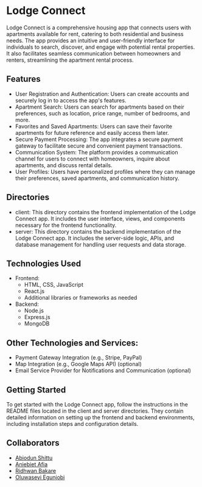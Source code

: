 # Lodge Connect
Lodge Connect is a comprehensive housing app that connects users with apartments available for rent, catering to both residential and business needs. The app provides an intuitive and user-friendly interface for individuals to search, discover, and engage with potential rental properties. It also facilitates seamless communication between homeowners and renters, streamlining the apartment rental process.

## Features
- User Registration and Authentication: Users can create accounts and securely log in to access the app's features.
- Apartment Search: Users can search for apartments based on their preferences, such as location, price range, number of bedrooms, and more.
- Favorites and Saved Apartments: Users can save their favorite apartments for future reference and easily access them later.
- Secure Payment Processing: The app integrates a secure payment gateway to facilitate secure and convenient payment transactions.
- Communication System: The platform provides a communication channel for users to connect with homeowners, inquire about apartments, and discuss rental details.
- User Profiles: Users have personalized profiles where they can manage their preferences, saved apartments, and communication history.

## Directories
- client: This directory contains the frontend implementation of the Lodge Connect app. It includes the user interface, views, and components necessary for the frontend functionality.
- server: This directory contains the backend implementation of the Lodge Connect app. It includes the server-side logic, APIs, and database management for handling user requests and data storage.

## Technologies Used
- Frontend:
	* HTML, CSS, JavaScript
	* React.js
	* Additional libraries or frameworks as needed
- Backend:
	* Node.js
	* Express.js
	* MongoDB

## Other Technologies and Services:
- Payment Gateway Integration (e.g., Stripe, PayPal)
- Map Integration (e.g., Google Maps API) (optional)
- Email Service Provider for Notifications and Communication (optional)

## Getting Started
To get started with the Lodge Connect app, follow the instructions in the README files located in the client and server directories. They contain detailed information on setting up the frontend and backend environments, including installation steps and configuration details.

## Collaborators
- [Abiodun Shittu](https://github.com/Abiodun-Shittu)
- [Aniebiet Afia](https://github.com/AfiaAniebiet)
- [Ridhwan Bakare](https://github.com/Ibnbakare)
- [Oluwaseyi Egunjobi](https://github.com/seyistry)